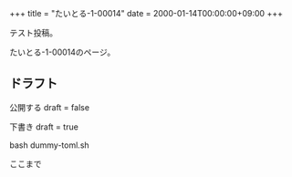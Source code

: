 +++
title = "たいとる-1-00014"
date = 2000-01-14T00:00:00+09:00
+++

テスト投稿。

たいとる-1-00014のページ。


## ドラフト

公開する
draft = false

下書き
draft = true

bash dummy-toml.sh

ここまで
